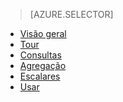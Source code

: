 > [AZURE.SELECTOR]
- [Visão geral](../articles/application-insights/app-analytics.md)
- [Tour](../articles/application-insights/app-analytics-tour.md)
- [Consultas](../articles/application-insights/app-analytics-queries.md)
- [Agregação](../articles/application-insights/app-analytics-aggregations.md)
- [Escalares](../articles/application-insights/app-analytics-scalars.md)
- [Usar](../articles/application-insights/app-analytics-using.md)

<!---HONumber=AcomDC_0330_2016-->